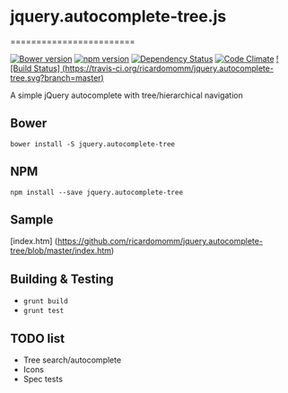# jquery.autocomplete-tree.js
========================

[![Bower version](https://badge.fury.io/bo/jquery.autocomplete-tree.svg)](http://badge.fury.io/bo/jquery.autocomplete-tree)
[![npm version](https://badge.fury.io/js/jquery.autocomplete-tree.svg)](http://badge.fury.io/js/jquery.autocomplete-tree)
[![Dependency Status](https://david-dm.org/ricardomomm/jquery.autocomplete-tree/status.svg)](https://david-dm.org/ricardomomm/jquery.autocomplete-tree#info=dependencies)
[![Code Climate](https://codeclimate.com/github/ricardomomm/jquery.autocomplete-tree/badges/gpa.svg)](https://codeclimate.com/github/ricardomomm/jquery.autocomplete-tree)
[![Build Status] (https://travis-ci.org/ricardomomm/jquery.autocomplete-tree.svg?branch=master)](https://travis-ci.org/ricardomomm/jquery.autocomplete-tree)

A simple jQuery autocomplete with tree/hierarchical navigation

## Bower

`bower install -S jquery.autocomplete-tree`

## NPM

`npm install --save jquery.autocomplete-tree`

## Sample

[index.htm] (https://github.com/ricardomomm/jquery.autocomplete-tree/blob/master/index.htm)

## Building & Testing

* `grunt build`
* `grunt test`

## TODO list

* Tree search/autocomplete 
* Icons
* Spec tests
